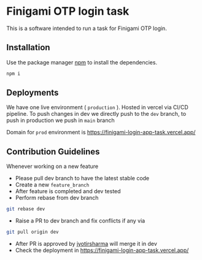 # Finigami OTP login task

This is a software intended to run a task for Finigami OTP login.

## Installation

Use the package manager [npm](https://docs.npmjs.com/downloading-and-installing-node-js-and-npm) to install the dependencies.

```bash
npm i
```

## Deployments

We have one live environment ( ````production```` ). Hosted in vercel
via CI/CD pipeline. To push changes in dev we directly push to the ````dev```` branch, to push in production we push in
````main```` branch

Domain for ````prod```` environment is <https://finigami-login-app-task.vercel.app/>

## Contribution Guidelines

Whenever working on a new feature

* Please pull dev branch to have the latest stable code
* Create a new ````feature_branch````
* After feature is completed and dev tested
* Perform rebase from dev branch

```bash
git rebase dev
```

* Raise a PR to dev branch and fix conflicts if any via

```bash
git pull origin dev
```

* After PR is approved by [jyotirsharma](https://github.com/jyotirsharma) will merge it in dev
* Check the deployment in <https://finigami-login-app-task.vercel.app/>
